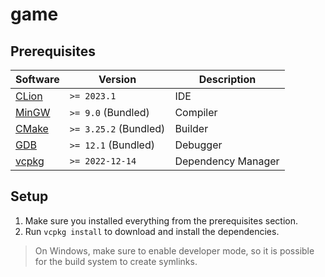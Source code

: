 # game

## Prerequisites

| Software                             | Version               | Description        |
|--------------------------------------|-----------------------|--------------------|
| [CLion](https://jetbrains.com/clion) | `>= 2023.1`           | IDE                |
| [MinGW](https://mingw-w64.org)       | `>= 9.0` (Bundled)    | Compiler           |
| [CMake](https://cmake.org)           | `>= 3.25.2` (Bundled) | Builder            |
| [GDB](https://cmake.org)             | `>= 12.1` (Bundled)   | Debugger           |
| [vcpkg](https://vcpkg.io)            | `>= 2022-12-14`       | Dependency Manager |

## Setup

1. Make sure you installed everything from the prerequisites section.
2. Run `vcpkg install` to download and install the dependencies.

> On Windows, make sure to enable developer mode, so it is possible for the
> build system to create symlinks.

